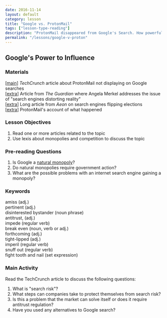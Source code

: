 ```yaml
---
date: 2016-11-14
layout: default 
category: lesson
title: "Google vs. ProtonMail"
tags: ["lesson-type-reading"]
description: "ProtonMail disappeared from Google's Search. How powerful should a monopoly be allowed to get?"
permalink: "/lessons/google-v-proton"
---
```


## Google's Power to Influence 

### Materials
[<a href="https://techcrunch.com/2016/10/27/why-did-protonmail-vanish-from-google-search-results-for-months/" target="_blank">main</a>] *TechCrunch* article about ProtonMail not displaying on Google searches     
[<a href="https://www.theguardian.com/world/2016/oct/27/angela-merkel-internet-search-engines-are-distorting-our-perception" target="_blank">extra</a>] Article from *The Guardian* where Angela Merkel addresses the issue of "search engines distorting reality"  
[<a href="https://aeon.co/essays/how-the-internet-flips-elections-and-alters-our-thoughts" target="_blank">extra</a>] Long article from *Aeon* on search engines flipping elections  
[<a href="https://protonmail.com/blog/search-risk-google/" target="_blank">extra</a>] ProtonMail's account of what happened  

### Lesson Objectives

1. Read one or more articles related to the topic
2. Use lexis about monopolies and competition to discuss the topic

### Pre-reading Questions  
1. Is Google a <a href="https://en.wikipedia.org/wiki/Natural_monopoly" target="_blank">natural monopoly</a>?
2. Do natural monopolies require government action? 
3. What are the possible problems with an internet search engine gaining a monopoly? 

### Keywords  
amiss (adj.)  
pertinent (adj.)  
disinterested bystander (noun phrase)  
antitrust, (adj.)  
impede (regular verb)  
break even (noun, verb or adj.)  
forthcoming (adj.)  
tight-lipped (adj.)  
imperil (regular verb)  
snuff out (regular verb)  
fight tooth and nail (set expression)   

### Main Activity
Read the TechCrunch article to discuss the following questions:

1. What is "search risk"? 
2. What steps can companies take to protect themselves from search risk? 
3. Is this a problem that the market can solve itself or does it require antitrust regulation? 
4. Have you used any alternatives to Google search? 